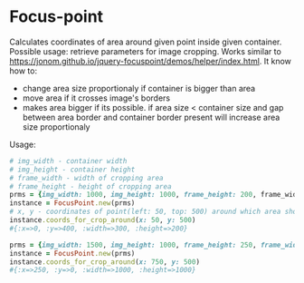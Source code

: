 # Focus-point
Calculates coordinates of area around given point inside given container. Possible usage: retrieve parameters for image  cropping. Works similar to https://jonom.github.io/jquery-focuspoint/demos/helper/index.html.
It know how to:
- change area size proportionaly if container is bigger than area
- move area if it crosses image's borders
- makes area bigger if its possible. if area size < container size and gap between area border and container border present will increase area size proportionaly

Usage:
```ruby
# img_width - container width
# img_height - container height
# frame_width - width of cropping area
# frame_height - height of cropping area
prms = {img_width: 1000, img_height: 1000, frame_height: 200, frame_width:300}
instance = FocusPoint.new(prms)
# x, y - coordinates of point(left: 50, top: 500) around which area should be built
instance.coords_for_crop_around(x: 50, y: 500) 
#{:x=>0, :y=>400, :width=>300, :height=>200}

prms = {img_width: 1500, img_height: 1000, frame_height: 250, frame_width: 250}
instance = FocusPoint.new(prms)
instance.coords_for_crop_around(x: 750, y: 500)
#{:x=>250, :y=>0, :width=>1000, :height=>1000}
```

